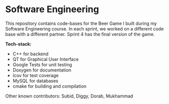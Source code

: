 # Software Engineering

This repository contains code-bases for the Beer Game I built during my Software Engineering course. In each sprint, we worked on a different code base with a different partner. Sprint 4 has the final version of the game.

**Tech-stack:**

- C++ for backend
- QT for Graphical User Interface
- Google Tests for unit testing
- Doxygen for documentation
- lcov for test coverage
- MySQL for databases
- cmake for building and compilation

Other known contributors: Subid, Diggy, Dorab, Mukhammad
